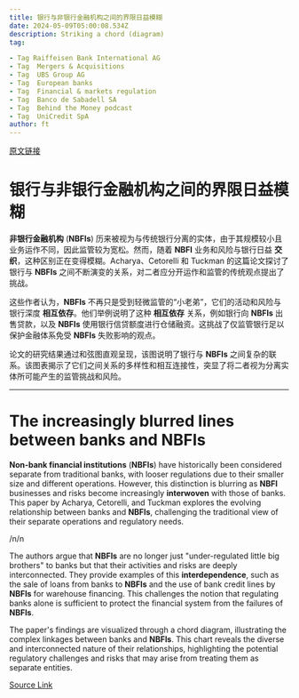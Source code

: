 ```yaml
---
title: 银行与非银行金融机构之间的界限日益模糊
date: 2024-05-09T05:00:08.534Z
description: Striking a chord (diagram)
tag: 

- Tag Raiffeisen Bank International AG
- Tag  Mergers & Acquisitions
- Tag  UBS Group AG
- Tag  European banks
- Tag  Financial & markets regulation
- Tag  Banco de Sabadell SA
- Tag  Behind the Money podcast
- Tag  UniCredit SpA
author: ft
---
```


[原文链接](https://ft.com/content/ba747d0f-084d-411e-949e-8567e7168678)

# 银行与非银行金融机构之间的界限日益模糊 

**非银行金融机构** (**NBFIs**) 历来被视为与传统银行分离的实体，由于其规模较小且业务运作不同，因此监管较为宽松。然而，随着 **NBFI** 业务和风险与银行日益 **交织**，这种区别正在变得模糊。Acharya、Cetorelli 和 Tuckman 的这篇论文探讨了银行与 **NBFIs** 之间不断演变的关系，对二者应分开运作和监管的传统观点提出了挑战。 

这些作者认为，**NBFIs** 不再只是受到轻微监管的“小老弟”，它们的活动和风险与银行深度 **相互依存**。他们举例说明了这种 **相互依存** 关系，例如银行向 **NBFIs** 出售贷款，以及 **NBFIs** 使用银行信贷额度进行仓储融资。这挑战了仅监管银行足以保护金融体系免受 **NBFIs** 失败影响的观点。 

论文的研究结果通过和弦图直观呈现，该图说明了银行与 **NBFIs** 之间复杂的联系。该图表揭示了它们之间关系的多样性和相互连接性，突显了将二者视为分离实体所可能产生的监管挑战和风险。

---

# The increasingly blurred lines between banks and NBFIs 

**Non-bank financial institutions** (**NBFIs**) have historically been considered separate from traditional banks, with looser regulations due to their smaller size and different operations. However, this distinction is blurring as **NBFI** businesses and risks become increasingly **interwoven** with those of banks. This paper by Acharya, Cetorelli, and Tuckman explores the evolving relationship between banks and **NBFIs**, challenging the traditional view of their separate operations and regulatory needs. 

/n/n

The authors argue that **NBFIs** are no longer just "under-regulated little big brothers" to banks but that their activities and risks are deeply interconnected. They provide examples of this **interdependence**, such as the sale of loans from banks to **NBFIs** and the use of bank credit lines by **NBFIs** for warehouse financing. This challenges the notion that regulating banks alone is sufficient to protect the financial system from the failures of **NBFIs**. 

The paper's findings are visualized through a chord diagram, illustrating the complex linkages between banks and **NBFIs**. This chart reveals the diverse and interconnected nature of their relationships, highlighting the potential regulatory challenges and risks that may arise from treating them as separate entities.

[Source Link](https://ft.com/content/ba747d0f-084d-411e-949e-8567e7168678)

